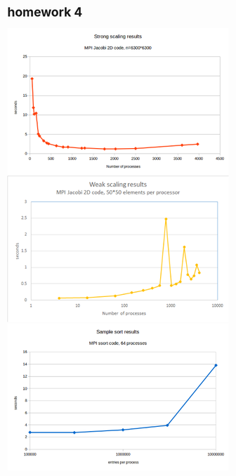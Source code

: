 # homework 4
<img src="https://github.com/cmprince/hpc17/blob/master/hw4/jacobi-strong-scaling.png">
<img src="https://github.com/cmprince/hpc17/blob/master/hw4/jacobi-weak-scaling.png">
<img src="https://github.com/cmprince/hpc17/blob/master/hw4/ssort-timing.png">
